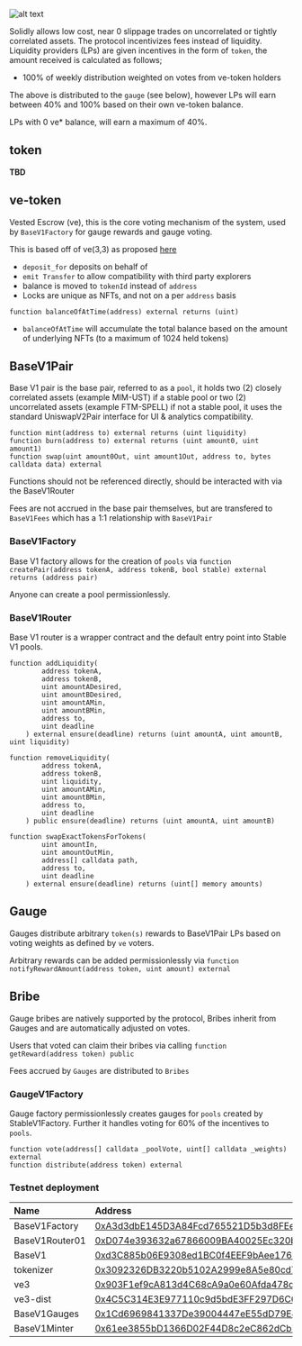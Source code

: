 

![alt text](Solidly-Logo_Dark.png)


Solidly allows low cost, near 0 slippage trades on uncorrelated or tightly correlated assets. The protocol incentivizes fees instead of liquidity. Liquidity providers (LPs) are given incentives in the form of `token`, the amount received is calculated as follows;

* 100% of weekly distribution weighted on votes from ve-token holders

The above is distributed to the `gauge` (see below), however LPs will earn between 40% and 100% based on their own ve-token balance.

LPs with 0 ve* balance, will earn a maximum of 40%.

## token

**TBD**

## ve-token

Vested Escrow (ve), this is the core voting mechanism of the system, used by `BaseV1Factory` for gauge rewards and gauge voting.

This is based off of ve(3,3) as proposed [here](https://andrecronje.medium.com/ve-3-3-44466eaa088b)

* `deposit_for` deposits on behalf of
* `emit Transfer` to allow compatibility with third party explorers
* balance is moved to `tokenId` instead of `address`
* Locks are unique as NFTs, and not on a per `address` basis

```
function balanceOfAtTime(address) external returns (uint)
```

* `balanceOfAtTime` will accumulate the total balance based on the amount of underlying NFTs (to a maximum of 1024 held tokens)

## BaseV1Pair

Base V1 pair is the base pair, referred to as a `pool`, it holds two (2) closely correlated assets (example MIM-UST) if a stable pool or two (2) uncorrelated assets (example FTM-SPELL) if not a stable pool, it uses the standard UniswapV2Pair interface for UI & analytics compatibility.

```
function mint(address to) external returns (uint liquidity)
function burn(address to) external returns (uint amount0, uint amount1)
function swap(uint amount0Out, uint amount1Out, address to, bytes calldata data) external
```

Functions should not be referenced directly, should be interacted with via the BaseV1Router

Fees are not accrued in the base pair themselves, but are transfered to `BaseV1Fees` which has a 1:1 relationship with `BaseV1Pair`

### BaseV1Factory

Base V1 factory allows for the creation of `pools` via ```function createPair(address tokenA, address tokenB, bool stable) external returns (address pair)```

Anyone can create a pool permissionlessly.

### BaseV1Router

Base V1 router is a wrapper contract and the default entry point into Stable V1 pools.

```
function addLiquidity(
        address tokenA,
        address tokenB,
        uint amountADesired,
        uint amountBDesired,
        uint amountAMin,
        uint amountBMin,
        address to,
        uint deadline
    ) external ensure(deadline) returns (uint amountA, uint amountB, uint liquidity)

function removeLiquidity(
        address tokenA,
        address tokenB,
        uint liquidity,
        uint amountAMin,
        uint amountBMin,
        address to,
        uint deadline
    ) public ensure(deadline) returns (uint amountA, uint amountB)

function swapExactTokensForTokens(
        uint amountIn,
        uint amountOutMin,
        address[] calldata path,
        address to,
        uint deadline
    ) external ensure(deadline) returns (uint[] memory amounts)
```

## Gauge

Gauges distribute arbitrary `token(s)` rewards to BaseV1Pair LPs based on voting weights as defined by `ve` voters.

Arbitrary rewards can be added permissionlessly via ```function notifyRewardAmount(address token, uint amount) external```

## Bribe

Gauge bribes are natively supported by the protocol, Bribes inherit from Gauges and are automatically adjusted on votes.

Users that voted can claim their bribes via calling ```function getReward(address token) public```

Fees accrued by `Gauges` are distributed to `Bribes`

### GaugeV1Factory

Gauge factory permissionlessly creates gauges for `pools` created by StableV1Factory. Further it handles voting for 60% of the incentives to `pools`.

```
function vote(address[] calldata _poolVote, uint[] calldata _weights) external
function distribute(address token) external
```

### Testnet deployment

| Name | Address |
| :--- | :--- |
| BaseV1Factory | [0xA3d3dbE145D3A84Fcd765521D5b3d8FEe143a982](https://testnet.ftmscan.com/address/0xa3d3dbe145d3a84fcd765521d5b3d8fee143a982#code) |
| BaseV1Router01 | [0xD074e393632a67866009BA40025Ec320bF98BC07](https://testnet.ftmscan.com/address/0xD074e393632a67866009BA40025Ec320bF98BC07#code) |
| BaseV1 | [0xd3C885b06E9308ed1BC0f4EEF9bAee17652Ed747](https://testnet.ftmscan.com/address/0xd3C885b06E9308ed1BC0f4EEF9bAee17652Ed747#code) |
| tokenizer | [0x3092326DB3220b5102A2999e8A5e80cd7503E1b5](https://testnet.ftmscan.com/address/0x3092326DB3220b5102A2999e8A5e80cd7503E1b5#code) |
| ve3 | [0x903F1ef9cA813d4C68cA9a0e60Afda478da1538b](https://testnet.ftmscan.com/address/0x903F1ef9cA813d4C68cA9a0e60Afda478da1538b#code) |
| ve3-dist | [0x4C5C314E3E977110c9d5bdE3FF297D6C65D6A41C](https://testnet.ftmscan.com/address/0x4C5C314E3E977110c9d5bdE3FF297D6C65D6A41C#code) |
| BaseV1Gauges | [0x1Cd6969841337De39004447eE55dD79E43Da46dB](https://testnet.ftmscan.com/address/0x1Cd6969841337De39004447eE55dD79E43Da46dB#code) |
| BaseV1Minter | [0x61ee3855bD1366D02F44D8c2eC862dCb7a93F71F](https://testnet.ftmscan.com/address/0x61ee3855bD1366D02F44D8c2eC862dCb7a93F71F#code) |
